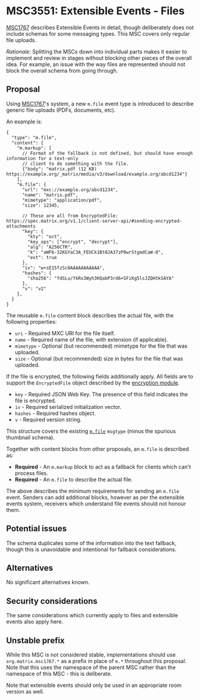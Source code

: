 # MSC3551: Extensible Events - Files

[MSC1767](https://github.com/matrix-org/matrix-doc/pull/1767) describes Extensible Events in detail,
though deliberately does not include schemas for some messaging types. This MSC covers only regular
file uploads.

*Rationale*: Splitting the MSCs down into individual parts makes it easier to implement and review in
stages without blocking other pieces of the overall idea. For example, an issue with the way files
are represented should not block the overall schema from going through.

## Proposal

Using [MSC1767](https://github.com/matrix-org/matrix-doc/pull/1767)'s system, a new `m.file`
event type is introduced to describe generic file uploads (PDFs, documents, etc).

An example is:

```json5
{
  "type": "m.file",
  "content": {
    "m.markup": [
      // Format of the fallback is not defined, but should have enough information for a text-only
      // client to do something with the file.
      {"body": "matrix.pdf (12 KB) https://example.org/_matrix/media/v3/download/example.org/abcd1234"}
    ],
    "m.file": {
      "url": "mxc://example.org/abcd1234",
      "name": "matrix.pdf",
      "mimetype": "application/pdf",
      "size": 12345,

      // These are all from EncryptedFile: https://spec.matrix.org/v1.1/client-server-api/#sending-encrypted-attachments
      "key": {
        "kty": "oct",
        "key_ops": ["encrypt", "decrypt"],
        "alg": "A256CTR",
        "k": "aWF6-32KGYaC3A_FEUCk1Bt0JA37zP0wrStgmdCaW-0",
        "ext": true
      },
      "iv": "w+sE15fzSc0AAAAAAAAAAA",
      "hashes": {
        "sha256": "fdSLu/YkRx3Wyh3KQabP3rd6+SFiKg5lsJZQHtkSAYA"
      },
      "v": "v2"
    },
  }
}
```

The reusable `m.file` content block describes the actual file, with the following properties:

* `uri` - Required MXC URI for the file itself.
* `name` - Required name of the file, with extension (if applicable).
* `mimetype` - Optional (but recommended) mimetype for the file that was uploaded.
* `size` - Optional (but recommended) size in bytes for the file that was uploaded.

If the file is encrypted, the following fields additionally apply. All fields are to support the
`EncryptedFile` object described by the [encryption module](https://spec.matrix.org/v1.1/client-server-api/#sending-encrypted-attachments).

* `key` - Required JSON Web Key. The presence of this field indicates the file is encrypted.
* `iv` - Required serialized initialization vector.
* `hashes` - Required hashes object.
* `v` - Required version string.

This structure covers the existing [`m.file`](https://spec.matrix.org/v1.1/client-server-api/#mfile)
`msgtype` (minus the spurious thumbnail schema).

Together with content blocks from other proposals, an `m.file` is described as:

* **Required** - An `m.markup` block to act as a fallback for clients which can't process files.
* **Required** - An `m.file` to describe the actual file.

The above describes the minimum requirements for sending an `m.file` event. Senders can add additional
blocks, however as per the extensible events system, receivers which understand file events should not
honour them.

## Potential issues

The schema duplicates some of the information into the text fallback, though this is unavoidable
and intentional for fallback considerations.

## Alternatives

No significant alternatives known.

## Security considerations

The same considerations which currently apply to files and extensible events also apply here.

## Unstable prefix

While this MSC is not considered stable, implementations should use `org.matrix.msc1767.*` as a prefix in
place of `m.*` throughout this proposal. Note that this uses the namespace of the parent MSC rather than
the namespace of this MSC - this is deliberate.

Note that extensible events should only be used in an appropriate room version as well.
